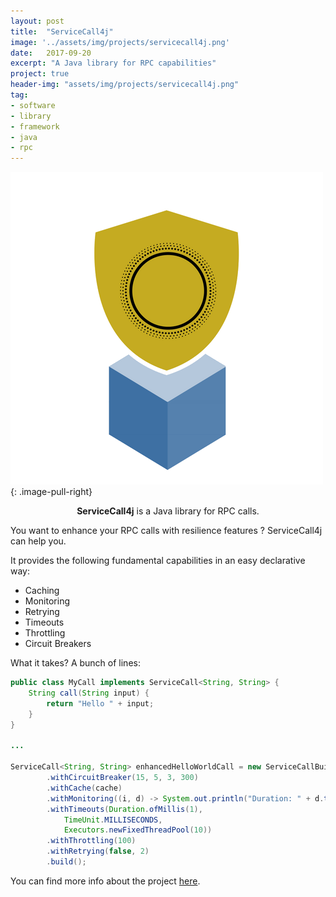 ```yaml
---
layout: post
title:  "ServiceCall4j"
image: '../assets/img/projects/servicecall4j.png'
date:   2017-09-20
excerpt: "A Java library for RPC capabilities"
project: true
header-img: "assets/img/projects/servicecall4j.png"
tag:
- software
- library
- framework
- java
- rpc
---
```


![ServiceCall4j Image](../assets/img/projects/servicecall4j.png)
{: .image-pull-right}

<center><b>ServiceCall4j</b> is a Java library for RPC calls.</center>

You want to enhance your RPC calls with resilience features ? ServiceCall4j can help you.

It provides the following fundamental capabilities in an easy declarative way:
* Caching
* Monitoring
* Retrying
* Timeouts
* Throttling
* Circuit Breakers

What it takes? A bunch of lines:
``` java
public class MyCall implements ServiceCall<String, String> {
	String call(String input) {
		return "Hello " + input;
	}
}

...

ServiceCall<String, String> enhancedHelloWorldCall = new ServiceCallBuilder<>(new MyCall())
		.withCircuitBreaker(15, 5, 3, 300)
		.withCache(cache)
		.withMonitoring((i, d) -> System.out.println("Duration: " + d.toMillis()))
		.withTimeouts(Duration.ofMillis(1), 
			TimeUnit.MILLISECONDS, 
			Executors.newFixedThreadPool(10))
		.withThrottling(100)
		.withRetrying(false, 2)
		.build();
```

You can find more info about the project [here](https://github.com/dimosr/service-call-4j).
